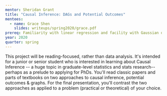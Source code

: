 ```yaml
---
mentor: Sheridan Grant
title: "Causal Inference: DAGs and Potential Outcomes"
mentees:
  - name: Grace Shen
    slides: writeups/spring2020/grace.pdf
prereq: Familiarity with linear regression and facility with Gaussian distributions (preferably multivariate)
year: 2020
quarter: spring
---
```

This project will be reading-focused, rather than data analysis. It's intended for a junior or senior student who is interested in learning about Causal Inference -- a huge topic in graduate-level statistics and stats research--perhaps as a prelude to applying for PhDs. You'll read classic papers and parts of textbooks on two approaches to causal inference, potential outcomes & graphs. For the final presentation, you'll contrast the two approaches as applied to a problem (practical or theoretical) of your choice.